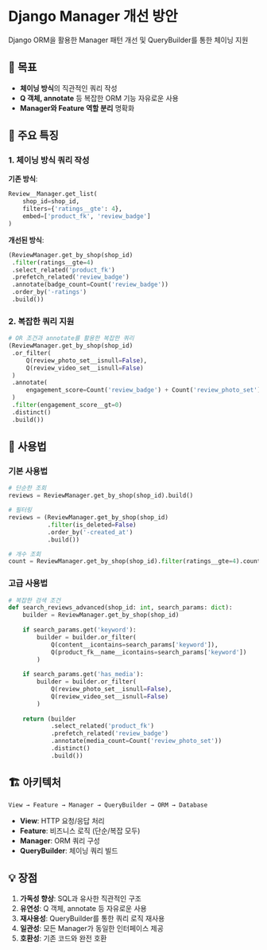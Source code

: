 # Django Manager 개선 방안

Django ORM을 활용한 Manager 패턴 개선 및 QueryBuilder를 통한 체이닝 지원

## 🎯 목표

- **체이닝 방식**의 직관적인 쿼리 작성
- **Q 객체, annotate** 등 복잡한 ORM 기능 자유로운 사용
- **Manager와 Feature 역할 분리** 명확화

## 🚀 주요 특징

### 1. 체이닝 방식 쿼리 작성

**기존 방식**:
```python
Review__Manager.get_list(
    shop_id=shop_id,
    filters={'ratings__gte': 4},
    embed=['product_fk', 'review_badge']
)
```

**개선된 방식**:
```python
(ReviewManager.get_by_shop(shop_id)
 .filter(ratings__gte=4)
 .select_related('product_fk')
 .prefetch_related('review_badge')
 .annotate(badge_count=Count('review_badge'))
 .order_by('-ratings')
 .build())
```

### 2. 복잡한 쿼리 지원

```python
# OR 조건과 annotate를 활용한 복잡한 쿼리
(ReviewManager.get_by_shop(shop_id)
 .or_filter(
     Q(review_photo_set__isnull=False),
     Q(review_video_set__isnull=False)
 )
 .annotate(
     engagement_score=Count('review_badge') + Count('review_photo_set')
 )
 .filter(engagement_score__gt=0)
 .distinct()
 .build())
```

## 📖 사용법

### 기본 사용법

```python
# 단순한 조회
reviews = ReviewManager.get_by_shop(shop_id).build()

# 필터링
reviews = (ReviewManager.get_by_shop(shop_id)
           .filter(is_deleted=False)
           .order_by('-created_at')
           .build())

# 개수 조회
count = ReviewManager.get_by_shop(shop_id).filter(ratings__gte=4).count()
```

### 고급 사용법

```python
# 복잡한 검색 조건
def search_reviews_advanced(shop_id: int, search_params: dict):
    builder = ReviewManager.get_by_shop(shop_id)
    
    if search_params.get('keyword'):
        builder = builder.or_filter(
            Q(content__icontains=search_params['keyword']),
            Q(product_fk__name__icontains=search_params['keyword'])
        )
    
    if search_params.get('has_media'):
        builder = builder.or_filter(
            Q(review_photo_set__isnull=False),
            Q(review_video_set__isnull=False)
        )
    
    return (builder
            .select_related('product_fk')
            .prefetch_related('review_badge')
            .annotate(media_count=Count('review_photo_set'))
            .distinct()
            .build())
```

## 🏗️ 아키텍처

```
View → Feature → Manager → QueryBuilder → ORM → Database
```

- **View**: HTTP 요청/응답 처리
- **Feature**: 비즈니스 로직 (단순/복잡 모두)
- **Manager**: ORM 쿼리 구성
- **QueryBuilder**: 체이닝 쿼리 빌드

## 💡 장점

1. **가독성 향상**: SQL과 유사한 직관적인 구조
2. **유연성**: Q 객체, annotate 등 자유로운 사용
3. **재사용성**: QueryBuilder를 통한 쿼리 로직 재사용
4. **일관성**: 모든 Manager가 동일한 인터페이스 제공
5. **호환성**: 기존 코드와 완전 호환

